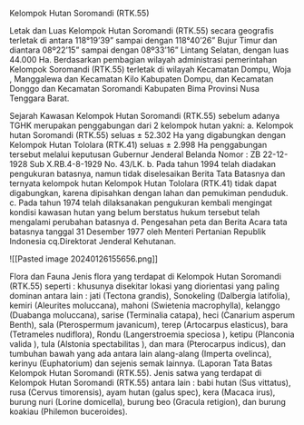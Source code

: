 Kelompok Hutan Soromandi (RTK.55)

Letak dan Luas
Kelompok Hutan Soromandi (RTK.55) secara geografis terletak di antara 118°19’39” sampai dengan 118°40’26” Bujur Timur dan diantara 08º22’15” sampai dengan 08º33’16” Lintang Selatan, dengan luas 44.000 Ha.
Berdasarkan pembagian wilayah administrasi pemerintahan Kelompok Soromandi (RTK.55) terletak di wilayah Kecamatan Dompu, Woja , Manggalewa dan Kecamatan Kilo Kabupaten Dompu, dan Kecamatan Donggo dan Kecamatan Soromandi Kabupaten Bima Provinsi Nusa Tenggara Barat.

Sejarah Kawasan
Kelompok Hutan Soromandi (RTK.55)  sebelum adanya TGHK merupakan penggabungan dari 2 kelompok hutan yakni:
a. Kelompok hutan Soromandi (RTK.55)  seluas ± 52.302 Ha  yang digabungkan dengan Kelompok Hutan Tololara (RTK.41) seluas ± 2.998 Ha penggabungan tersebut melalui keputusan Gubernur Jenderal Belanda Nomor : ZB 22-12-1928 Sub X.RB.4-8-1929 No. 43/LK.
b. Pada tahun 1994 telah diadakan pengukuran batasnya, namun tidak diselesaikan Berita Tata Batasnya dan ternyata kelompok hutan Kelompok Hutan Tololara (RTK.41) tidak dapat digabungkan, karena dipisahkan dengan lahan dan pemukiman penduduk.
c. Pada tahun 1974 telah dilaksanakan pengukuran kembali mengingat kondisi kawasan hutan yang belum berstatus hukum tersebut telah mengalami perubahan batasnya
d. Pengesahan peta dan Berita Acara tata batasnya tanggal 31 Desember 1977 oleh Menteri Pertanian Republik Indonesia cq.Direktorat Jenderal Kehutanan.

![[Pasted image 20240126155656.png]]


Flora dan Fauna
Jenis flora yang terdapat di Kelompok Hutan Soromandi (RTK.55) seperti : khusunya disekitar lokasi yang diorientasi yang paling dominan antara lain : jati (Tectona grandis), Sonokeling (Dalbergia latifolia), kemiri (Aleurites moluccana), mahoni (Swietenia macrophylla), kelanggo (Duabanga moluccana), sarise (Terminalia catapa), heci (Canarium asperum Benth), sala (Pterospermum javanicum), terep (Artocarpus elasticus), bara (Tetrameles  nudiflora), Rondu (Langerstroemia speciosa ), ketipu (Planconia valida ),  tula (Alstonia spectabilitas ), dan mara (Pterocarpus indicus),  dan tumbuhan bawah yang ada antara lain alang-alang (Imperta ovelinca), kerinyu (Euphatorium) dan sejenis semak lainnya. (Laporan Tata Batas Kelompok Hutan Soromandi (RTK.55).
Jenis satwa yang terdapat di Kelompok Hutan Soromandi (RTK.55) antara lain : babi hutan (Sus vittatus), rusa (Cervus timorensis), ayam hutan (galus spec), kera (Macaca irus), burung nuri (Lorine domicella), burung beo (Gracula retigion), dan burung koakiau (Philemon buceroides). 










